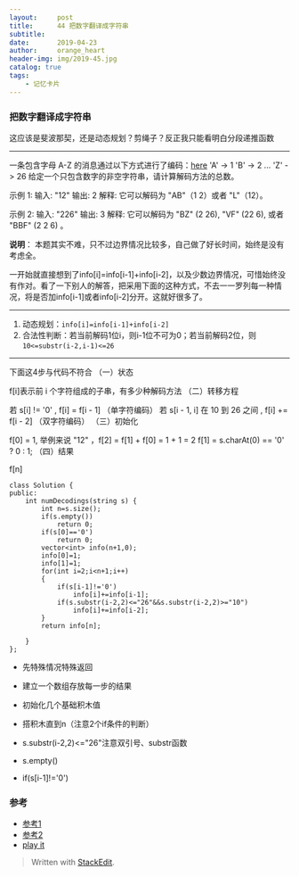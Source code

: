 ```yaml
---
layout:     post
title:      44 把数字翻译成字符串
subtitle:     
date:       2019-04-23
author:     orange_heart
header-img: img/2019-45.jpg
catalog: true
tags:
    - 记忆卡片
---
```


###  把数字翻译成字符串

这应该是斐波那契，还是动态规划？剪绳子？反正我只能看明白分段递推函数

----------------
一条包含字母 A-Z 的消息通过以下方式进行了编码：[here](https://blog.csdn.net/yuanliang861/article/details/83536407)
'A' -> 1
'B' -> 2
...
'Z' -> 26
给定一个只包含数字的非空字符串，请计算解码方法的总数。

示例 1:
输入: "12"
输出: 2
解释: 它可以解码为 "AB"（1 2）或者 "L"（12）。

示例 2:
输入: "226"
输出: 3
解释: 它可以解码为 "BZ" (2 26), "VF" (22 6), 或者 "BBF" (2 2 6) 。

**说明**：
本题其实不难，只不过边界情况比较多，自己做了好长时间，始终是没有考虑全。

一开始就直接想到了info[i]=info[i-1]+info[i-2]，以及少数边界情况，可惜始终没有作对。看了一下别人的解答，把采用下面的这种方式，不去一一罗列每一种情况，将是否加info[i-1]或者info[i-2]分开。这就好很多了。

----------------

1.  动态规划：`info[i]=info[i-1]+info[i-2]`
2.  合法性判断：若当前解码1位i，则i-1位不可为0；若当前解码2位，则`10<=substr(i-2,i-1)<=26`

---------------------
下面这4步与代码不符合
（一）状态

f[i]表示前 i 个字符组成的子串，有多少种解码方法
（二）转移方程

若 s[i] != '0' , f[i] = f[i - 1] （单字符编码）
若 s[i - 1, i] 在 10 到 26 之间 , f[i] += f[i - 2] （双字符编码）
（三）初始化

f[0] = 1, 举例来说 "12" ，f[2] = f[1] + f[0] = 1 + 1 = 2
f[1] = s.charAt(0) == '0' ? 0 : 1;
（四）结果

f[n]


```objk
class Solution {
public:
    int numDecodings(string s) {
        int n=s.size();
        if(s.empty())
            return 0;
        if(s[0]=='0')
            return 0;
        vector<int> info(n+1,0);
        info[0]=1;
        info[1]=1;
        for(int i=2;i<n+1;i++)
        {
            if(s[i-1]!='0')
                info[i]+=info[i-1];
            if(s.substr(i-2,2)<="26"&&s.substr(i-2,2)>="10")
                info[i]+=info[i-2];
        }
        return info[n];
        
    }
};
```

 - 先特殊情况特殊返回
 - 建立一个数组存放每一步的结果
 - 初始化几个基础积木值
 - 搭积木直到n（注意2个if条件的判断）



 - s.substr(i-2,2)<="26"注意双引号、substr函数
 - s.empty()
 - if(s[i-1]!='0')

### 参考

- [参考1](https://github.com/zhedahht/CodingInterviewChinese2)
- [参考2](https://github.com/gatieme/CodingInterviews)
- [play it](https://leetcode-cn.com/problems/decode-ways/)


> Written with [StackEdit](https://stackedit.io/).

<head>
    <script src="https://cdn.mathjax.org/mathjax/latest/MathJax.js?config=TeX-AMS-MML_HTMLorMML" type="text/javascript"></script>
    <script type="text/x-mathjax-config">
        MathJax.Hub.Config({
            tex2jax: {
            skipTags: ['script', 'noscript', 'style', 'textarea', 'pre'],
            inlineMath: [['$','$']]
            }
        });
    </script>
</head>
<!--stackedit_data:
eyJoaXN0b3J5IjpbLTE1NzA4ODY3NzEsNDcwMTA4ODM4LC0xOT
IxNjQ1NjcsNjUwODM4NTM4LC0xNDYyMjU2NDc0LDkyODU0NjE2
XX0=
-->
